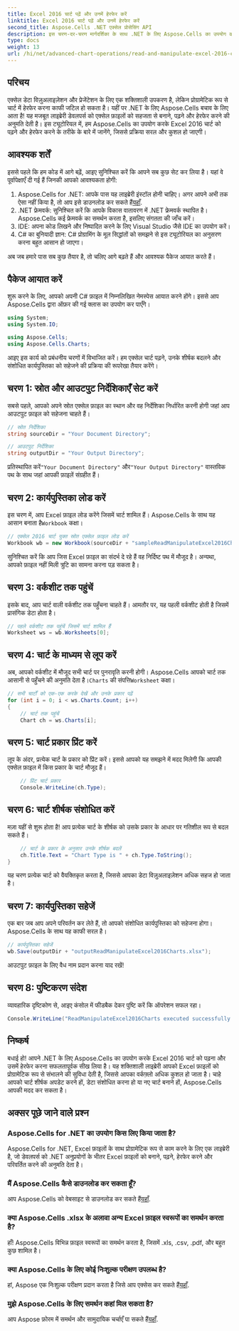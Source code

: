 ```yaml
---
title: Excel 2016 चार्ट पढ़ें और उनमें हेरफेर करें
linktitle: Excel 2016 चार्ट पढ़ें और उनमें हेरफेर करें
second_title: Aspose.Cells .NET एक्सेल प्रोसेसिंग API
description: इस चरण-दर-चरण मार्गदर्शिका के साथ .NET के लिए Aspose.Cells का उपयोग करके Excel 2016 चार्ट को पढ़ना और उसमें हेरफेर करना सीखें।
type: docs
weight: 13
url: /hi/net/advanced-chart-operations/read-and-manipulate-excel-2016-charts/
---
```

## परिचय

एक्सेल डेटा विज़ुअलाइज़ेशन और प्रेजेंटेशन के लिए एक शक्तिशाली उपकरण है, लेकिन प्रोग्रामेटिक रूप से चार्ट में हेरफेर करना काफी जटिल हो सकता है। यहीं पर .NET के लिए Aspose.Cells बचाव के लिए आता है! यह मजबूत लाइब्रेरी डेवलपर्स को एक्सेल फ़ाइलों को सहजता से बनाने, पढ़ने और हेरफेर करने की अनुमति देती है। इस ट्यूटोरियल में, हम Aspose.Cells का उपयोग करके Excel 2016 चार्ट को पढ़ने और हेरफेर करने के तरीके के बारे में जानेंगे, जिससे प्रक्रिया सरल और कुशल हो जाएगी।

## आवश्यक शर्तें

इससे पहले कि हम कोड में आगे बढ़ें, आइए सुनिश्चित करें कि आपने सब कुछ सेट कर लिया है। यहां वे पूर्वापेक्षाएँ दी गई हैं जिनकी आपको आवश्यकता होगी:

1.  Aspose.Cells for .NET: आपके पास यह लाइब्रेरी इंस्टॉल होनी चाहिए। अगर आपने अभी तक ऐसा नहीं किया है, तो आप इसे डाउनलोड कर सकते हैं[यहाँ](https://releases.aspose.com/cells/net/).
2. .NET फ्रेमवर्क: सुनिश्चित करें कि आपके विकास वातावरण में .NET फ्रेमवर्क स्थापित है। Aspose.Cells कई फ्रेमवर्क का समर्थन करता है, इसलिए संगतता की जाँच करें।
3. IDE: अपना कोड लिखने और निष्पादित करने के लिए Visual Studio जैसे IDE का उपयोग करें। 
4. C# का बुनियादी ज्ञान: C# प्रोग्रामिंग के मूल सिद्धांतों को समझने से इस ट्यूटोरियल का अनुसरण करना बहुत आसान हो जाएगा।

अब जब हमारे पास सब कुछ तैयार है, तो चलिए आगे बढ़ते हैं और आवश्यक पैकेज आयात करते हैं।

## पैकेज आयात करें

शुरू करने के लिए, आपको अपनी C# फ़ाइल में निम्नलिखित नेमस्पेस आयात करने होंगे। इससे आप Aspose.Cells द्वारा ऑफ़र की गई क्लास का उपयोग कर पाएँगे।

```csharp
using System;
using System.IO;

using Aspose.Cells;
using Aspose.Cells.Charts;
```

आइए इस कार्य को प्रबंधनीय चरणों में विभाजित करें। हम एक्सेल चार्ट पढ़ने, उनके शीर्षक बदलने और संशोधित कार्यपुस्तिका को सहेजने की प्रक्रिया की रूपरेखा तैयार करेंगे।

## चरण 1: स्रोत और आउटपुट निर्देशिकाएँ सेट करें

सबसे पहले, आपको अपने स्रोत एक्सेल फ़ाइल का स्थान और वह निर्देशिका निर्धारित करनी होगी जहां आप आउटपुट फ़ाइल को सहेजना चाहते हैं।

```csharp
// स्रोत निर्देशिका
string sourceDir = "Your Document Directory";

// आउटपुट निर्देशिका
string outputDir = "Your Output Directory";
```

 प्रतिस्थापित करें`"Your Document Directory"` और`"Your Output Directory"` वास्तविक पथ के साथ जहां आपकी फ़ाइलें संग्रहीत हैं।

## चरण 2: कार्यपुस्तिका लोड करें

इस चरण में, आप Excel फ़ाइल लोड करेंगे जिसमें चार्ट शामिल हैं। Aspose.Cells के साथ यह आसान बनाता है`Workbook` कक्षा।

```csharp
// एक्सेल 2016 चार्ट युक्त स्रोत एक्सेल फ़ाइल लोड करें
Workbook wb = new Workbook(sourceDir + "sampleReadManipulateExcel2016Charts.xlsx");
```

सुनिश्चित करें कि आप जिस Excel फ़ाइल का संदर्भ दे रहे हैं वह निर्दिष्ट पथ में मौजूद है। अन्यथा, आपको फ़ाइल नहीं मिली त्रुटि का सामना करना पड़ सकता है।

## चरण 3: वर्कशीट तक पहुंचें

इसके बाद, आप चार्ट वाली वर्कशीट तक पहुँचना चाहते हैं। आमतौर पर, यह पहली वर्कशीट होती है जिसमें प्रासंगिक डेटा होता है।

```csharp
// पहले वर्कशीट तक पहुंचें जिसमें चार्ट शामिल हैं
Worksheet ws = wb.Worksheets[0];
```

## चरण 4: चार्ट के माध्यम से लूप करें

 अब, आपको वर्कशीट में मौजूद सभी चार्ट पर पुनरावृति करनी होगी। Aspose.Cells आपको चार्ट तक आसानी से पहुँचने की अनुमति देता है।`Charts` की संपत्ति`Worksheet` कक्षा।

```csharp
// सभी चार्टों को एक-एक करके देखें और उनके प्रकार पढ़ें
for (int i = 0; i < ws.Charts.Count; i++)
{
    // चार्ट तक पहुंचें
    Chart ch = ws.Charts[i];
```

## चरण 5: चार्ट प्रकार प्रिंट करें

लूप के अंदर, प्रत्येक चार्ट के प्रकार को प्रिंट करें। इससे आपको यह समझने में मदद मिलेगी कि आपकी एक्सेल फ़ाइल में किस प्रकार के चार्ट मौजूद हैं।

```csharp
    // प्रिंट चार्ट प्रकार
    Console.WriteLine(ch.Type);
```

## चरण 6: चार्ट शीर्षक संशोधित करें

मज़ा यहीं से शुरू होता है! आप प्रत्येक चार्ट के शीर्षक को उसके प्रकार के आधार पर गतिशील रूप से बदल सकते हैं।

```csharp
    // चार्ट के प्रकार के अनुसार उनके शीर्षक बदलें
    ch.Title.Text = "Chart Type is " + ch.Type.ToString();
}
```

यह चरण प्रत्येक चार्ट को वैयक्तिकृत करता है, जिससे आपका डेटा विज़ुअलाइज़ेशन अधिक सहज हो जाता है।

## चरण 7: कार्यपुस्तिका सहेजें

एक बार जब आप अपने परिवर्तन कर लेते हैं, तो आपको संशोधित कार्यपुस्तिका को सहेजना होगा। Aspose.Cells के साथ यह काफी सरल है।

```csharp
// कार्यपुस्तिका सहेजें
wb.Save(outputDir + "outputReadManipulateExcel2016Charts.xlsx");
```

आउटपुट फ़ाइल के लिए वैध नाम प्रदान करना याद रखें!

## चरण 8: पुष्टिकरण संदेश

व्यावहारिक दृष्टिकोण से, आइए कंसोल में फीडबैक देकर पुष्टि करें कि ऑपरेशन सफल रहा।

```csharp
Console.WriteLine("ReadManipulateExcel2016Charts executed successfully.");
```

## निष्कर्ष

बधाई हो! आपने .NET के लिए Aspose.Cells का उपयोग करके Excel 2016 चार्ट को पढ़ना और उसमें हेरफेर करना सफलतापूर्वक सीख लिया है। यह शक्तिशाली लाइब्रेरी आपको Excel फ़ाइलों को प्रोग्रामेटिक रूप से संभालने की सुविधा देती है, जिससे आपका वर्कफ़्लो अधिक कुशल हो जाता है। चाहे आपको चार्ट शीर्षक अपडेट करने हों, डेटा संशोधित करना हो या नए चार्ट बनाने हों, Aspose.Cells आपकी मदद कर सकता है।

## अक्सर पूछे जाने वाले प्रश्न

### Aspose.Cells for .NET का उपयोग किस लिए किया जाता है?
Aspose.Cells for .NET, Excel फ़ाइलों के साथ प्रोग्रामेटिक रूप से काम करने के लिए एक लाइब्रेरी है, जो डेवलपर्स को .NET अनुप्रयोगों के भीतर Excel फ़ाइलों को बनाने, पढ़ने, हेरफेर करने और परिवर्तित करने की अनुमति देता है।

### मैं Aspose.Cells कैसे डाउनलोड कर सकता हूँ?
 आप Aspose.Cells को वेबसाइट से डाउनलोड कर सकते हैं[यहाँ](https://releases.aspose.com/cells/net/).

### क्या Aspose.Cells .xlsx के अलावा अन्य Excel फ़ाइल स्वरूपों का समर्थन करता है?
हाँ! Aspose.Cells विभिन्न फ़ाइल स्वरूपों का समर्थन करता है, जिसमें .xls, .csv, .pdf, और बहुत कुछ शामिल है।

### क्या Aspose.Cells के लिए कोई निःशुल्क परीक्षण उपलब्ध है?
 हां, Aspose एक निःशुल्क परीक्षण प्रदान करता है जिसे आप एक्सेस कर सकते हैं[यहाँ](https://releases.aspose.com/).

### मुझे Aspose.Cells के लिए समर्थन कहां मिल सकता है?
 आप Aspose फ़ोरम में समर्थन और सामुदायिक चर्चाएँ पा सकते हैं[यहाँ](https://forum.aspose.com/c/cells/9).